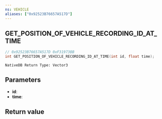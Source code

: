 ```yaml
---
ns: VEHICLE
aliases: ["0x92523B76657A517D"]
---
```

## GET_POSITION_OF_VEHICLE_RECORDING_ID_AT_TIME

```c
// 0x92523B76657A517D 0xF31973BB
int GET_POSITION_OF_VEHICLE_RECORDING_ID_AT_TIME(int id, float time);
```

```
NativeDB Return Type: Vector3
```

## Parameters
* **id**: 
* **time**: 

## Return value
